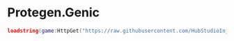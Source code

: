 # Protegen.Genic 
```lua
loadstring(game:HttpGet("https://raw.githubusercontent.com/HubStudioInjection/Protegen.Genic-Remastered/refs/heads/main/Source.lua", true))()
```
